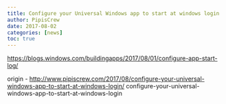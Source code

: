 ```yaml
---
title: Configure your Universal Windows app to start at windows login
author: PipisCrew
date: 2017-08-02
categories: [news]
toc: true
---
```


https://blogs.windows.com/buildingapps/2017/08/01/configure-app-start-log/

origin - http://www.pipiscrew.com/2017/08/configure-your-universal-windows-app-to-start-at-windows-login/ configure-your-universal-windows-app-to-start-at-windows-login